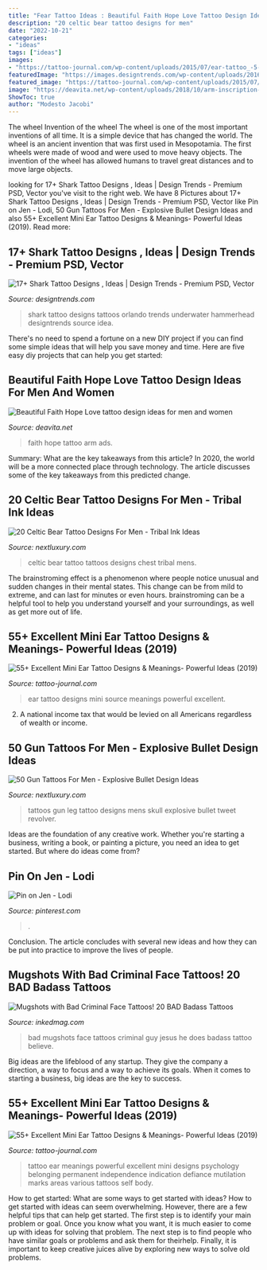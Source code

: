 ```yaml
---
title: "Fear Tattoo Ideas : Beautiful Faith Hope Love Tattoo Design Ideas For Men And Women"
description: "20 celtic bear tattoo designs for men"
date: "2022-10-21"
categories:
- "ideas"
tags: ["ideas"]
images:
- "https://tattoo-journal.com/wp-content/uploads/2015/07/ear-tattoo_-5-650x650.jpg"
featuredImage: "https://images.designtrends.com/wp-content/uploads/2016/04/04070204/Orlando-Shark-Tattoo-Design.jpg"
featured_image: "https://tattoo-journal.com/wp-content/uploads/2015/07/ear-tattoo_-5-650x650.jpg"
image: "https://deavita.net/wp-content/uploads/2018/10/arm-inscription-tattoo-for-women-faith-hope-love.jpg"
ShowToc: true
author: "Modesto Jacobi"
---
```



The wheel
Invention of the wheel
The wheel is one of the most important inventions of all time. It is a simple device that has changed the world. The wheel is an ancient invention that was first used in Mesopotamia. The first wheels were made of wood and were used to move heavy objects. The invention of the wheel has allowed humans to travel great distances and to move large objects.

	

		
looking for 17+ Shark Tattoo Designs , Ideas | Design Trends - Premium PSD, Vector you've visit to the right web. We have 8 Pictures about 17+ Shark Tattoo Designs , Ideas | Design Trends - Premium PSD, Vector like Pin on Jen - Lodi, 50 Gun Tattoos For Men - Explosive Bullet Design Ideas and also 55+ Excellent Mini Ear Tattoo Designs &amp; Meanings- Powerful Ideas (2019). Read more:
		
    
## 17+ Shark Tattoo Designs , Ideas | Design Trends - Premium PSD, Vector

<img loading=lazy src="https://images.designtrends.com/wp-content/uploads/2016/04/04070204/Orlando-Shark-Tattoo-Design.jpg" onerror="this.onerror=null;this.src='https://tse3.mm.bing.net/th?id=OIP.fQ0pn0DmynJYYVI_vB21IgHaHa&amp;pid=15.1';" alt="17+ Shark Tattoo Designs , Ideas | Design Trends - Premium PSD, Vector">

_Source: designtrends.com_

>shark tattoo designs tattoos orlando trends underwater hammerhead designtrends source idea. 

	

There's no need to spend a fortune on a new DIY project if you can find some simple ideas that will help you save money and time. Here are five easy diy projects that can help you get started: 

    
## Beautiful Faith Hope Love Tattoo Design Ideas For Men And Women

<img loading=lazy src="https://deavita.net/wp-content/uploads/2018/10/arm-inscription-tattoo-for-women-faith-hope-love.jpg" onerror="this.onerror=null;this.src='https://tse3.mm.bing.net/th?id=OIP.SD_ep6TAHpEu4zG5W9gjTAHaJ0&amp;pid=15.1';" alt="Beautiful Faith Hope Love tattoo design ideas for men and women">

_Source: deavita.net_

>faith hope tattoo arm ads. 

	

Summary: What are the key takeaways from this article?
In 2020, the world will be a more connected place through technology. The article discusses some of the key takeaways from this predicted change.

    
## 20 Celtic Bear Tattoo Designs For Men - Tribal Ink Ideas

<img loading=lazy src="http://nextluxury.com/wp-content/uploads/geometic-celtic-bear-dotwork-mens-upper-chest-tattoos.jpg" onerror="this.onerror=null;this.src='https://tse3.mm.bing.net/th?id=OIP.Z39NIuxfzFA-OL8nR8xhDQHaHa&amp;pid=15.1';" alt="20 Celtic Bear Tattoo Designs For Men - Tribal Ink Ideas">

_Source: nextluxury.com_

>celtic bear tattoo tattoos designs chest tribal mens. 

	

The brainstroming effect is a phenomenon where people notice unusual and sudden changes in their mental states. This change can be from mild to extreme, and can last for minutes or even hours. brainstroming can be a helpful tool to help you understand yourself and your surroundings, as well as get more out of life.

    
## 55+ Excellent Mini Ear Tattoo Designs &amp; Meanings- Powerful Ideas (2019)

<img loading=lazy src="https://tattoo-journal.com/wp-content/uploads/2015/07/ear-tattoo_-5-650x650.jpg" onerror="this.onerror=null;this.src='https://tse1.mm.bing.net/th?id=OIP.eoXIYFlIAC20JhIvWtyRIwHaHa&amp;pid=15.1';" alt="55+ Excellent Mini Ear Tattoo Designs &amp; Meanings- Powerful Ideas (2019)">

_Source: tattoo-journal.com_

>ear tattoo designs mini source meanings powerful excellent. 

	

2. A national income tax that would be levied on all Americans regardless of wealth or income.

    
## 50 Gun Tattoos For Men - Explosive Bullet Design Ideas

<img loading=lazy src="http://nextluxury.com/wp-content/uploads/revovler-tattoos-on-man-on-leg-calf.jpg" onerror="this.onerror=null;this.src='https://tse4.mm.bing.net/th?id=OIP.pxQza6K2Ms0uW-R1Qk0P1QAAAA&amp;pid=15.1';" alt="50 Gun Tattoos For Men - Explosive Bullet Design Ideas">

_Source: nextluxury.com_

>tattoos gun leg tattoo designs mens skull explosive bullet tweet revolver. 

	

Ideas are the foundation of any creative work. Whether you're starting a business, writing a book, or painting a picture, you need an idea to get started. But where do ideas come from?

    
## Pin On Jen - Lodi

<img loading=lazy src="https://i.pinimg.com/736x/f7/92/9c/f7929c34159b2823131d513aa8021a87.jpg" onerror="this.onerror=null;this.src='https://tse4.mm.bing.net/th?id=OIP.DfTCEjvNdOcVYrCXbUuxgwHaFj&amp;pid=15.1';" alt="Pin on Jen - Lodi">

_Source: pinterest.com_

>. 

	

Conclusion.
The article concludes with several new ideas and how they can be put into practice to improve the lives of people.

    
## Mugshots With Bad Criminal Face Tattoos! 20 BAD Badass Tattoos

<img loading=lazy src="https://www.inkedmag.com/.image/t_share/MTU5NTgyNTQyMTMwMTI4NTYw/nov04201141.jpg" onerror="this.onerror=null;this.src='https://tse2.mm.bing.net/th?id=OIP.pPLOhYGAr0p11IK2uPxzlAHaJQ&amp;pid=15.1';" alt="Mugshots with Bad Criminal Face Tattoos! 20 BAD Badass Tattoos">

_Source: inkedmag.com_

>bad mugshots face tattoos criminal guy jesus he does badass tattoo believe. 

	

Big ideas are the lifeblood of any startup. They give the company a direction, a way to focus and a way to achieve its goals. When it comes to starting a business, big ideas are the key to success.

    
## 55+ Excellent Mini Ear Tattoo Designs &amp; Meanings- Powerful Ideas (2019)

<img loading=lazy src="https://tattoo-journal.com/wp-content/uploads/2015/07/opensharing-3.jpg" onerror="this.onerror=null;this.src='https://tse4.mm.bing.net/th?id=OIP.1v-BGBcDGpaX0VT9ZVqfqAHaJ4&amp;pid=15.1';" alt="55+ Excellent Mini Ear Tattoo Designs &amp; Meanings- Powerful Ideas (2019)">

_Source: tattoo-journal.com_

>tattoo ear meanings powerful excellent mini designs psychology belonging permanent independence indication defiance mutilation marks areas various tattoos self body. 

	

How to get started: What are some ways to get started with ideas?
How to get started with ideas can seem overwhelming. However, there are a few helpful tips that can help get started. The first step is to identify your main problem or goal. Once you know what you want, it is much easier to come up with ideas for solving that problem. The next step is to find people who have similar goals or problems and ask them for theirhelp. Finally, it is important to keep creative juices alive by exploring new ways to solve old problems.

